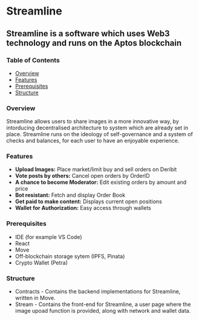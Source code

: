 # Streamline

## Streamline is a software which uses Web3 technology and runs on the Aptos blockchain

### Table of Contents

- [Overview](#overview)
- [Features](#features)
- [Prerequisites](#prerequisites)
- [Structure](#structure)

### Overview

Streamline allows users to share images in a more innovative way, by intorducing decentralised architecture to system which are already set in place. Streamline runs on the ideology of self-governance and a system of checks and balances, for each user to have an enjoyable experience.

### Features

- **Upload Images:** Place market/limit buy and sell orders on Deribit
- **Vote posts by others:** Cancel open orders by OrderID
- **A chance to become Moderator:** Edit existing orders by amount and price
- **Bot resistant:** Fetch and display Order Book
- **Get paid to make content:** Displays current open positions
- **Wallet for Authorization:** Easy access through wallets

### Prerequisites

- IDE (for example VS Code)
- React
- Move
- Off-blockchain storage sytem (IPFS, Pinata)
- Crypto Wallet (Petra)

### Structure

- Contracts - Contains the backend implementations for Streamline, written in Move.
- Stream - Contains the front-end for Streamline, a user page where the image upoad function is provided, along with network and wallet data.
